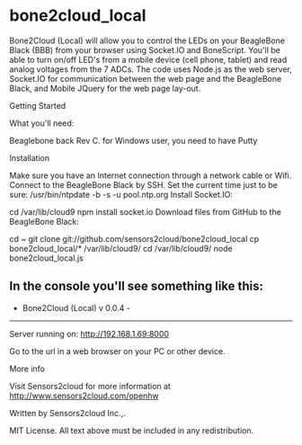 bone2cloud_local
================

Bone2Cloud (Local) will allow you to control the LEDs on your BeagleBone Black (BBB) from your browser using Socket.IO and BoneScript. You'll be able to turn on/off LED's from a mobile device (cell phone, tablet) and read analog voltages from the 7 ADCs. The code uses Node.js as the web server, Socket.IO for communication between the web page and the BeagleBone Black, and Mobile JQuery for the web page lay-out.

Getting Started

What you'll need:

Beaglebone back Rev C.
for Windows user, you need to have Putty

Installation

Make sure you have an Internet connection through a network cable or Wifi. Connect to the BeagleBone Black by SSH. Set the current time just to be sure:
/usr/bin/ntpdate -b -s -u pool.ntp.org
Install Socket.IO:

cd /var/lib/cloud9
npm install socket.io
Download files from GitHub to the BeagleBone Black:

cd ~
git clone git://github.com/sensors2cloud/bone2cloud_local
cp bone2cloud_local/*  /var/lib/cloud9/
cd /var/lib/cloud9/
node bone2cloud_local.js

In the console you'll see something like this:
----------------------------------
-   Bone2Cloud (Local) v 0.0.4   -
----------------------------------
Server running on: http://192.168.1.69:8000

Go to the url in a web browser on your PC or other device. 

More info

Visit Sensors2cloud  for more information at http://www.sensors2cloud.com/openhw

Written by Sensors2cloud Inc.,.

MIT License. All text above must be included in any redistribution.
